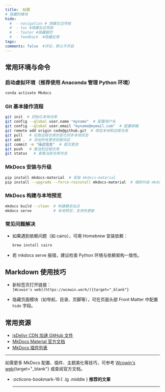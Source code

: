 ```yaml
---
title:  标题
# 隐藏的模块
hide:
  #  - navigation # 隐藏左边导航
  #  - toc #隐藏右边导航
  #  - footer #隐藏翻页
  #  - feedback  #隐藏反馈
tags:
comments: false  #评论，默认不开启
---
```


## 常用环境与命令

### 启动虚拟环境（推荐使用 Anaconda 管理 Python 环境）
```bash
conda activate Mkdocs
```

### Git 基本操作流程
```bash
git init  # 初始化本地仓库
git config --global user.name "myname"  # 配置用户名
git config --global user.email "myname@mymail.com"  # 配置邮箱
git remote add origin code@github.git  # 绑定本地和远程仓库 
git pull   # 拉取远程仓库的变化同步本地状态
git add .  # 添加所有更改到暂存区
git commit -m "描述信息"  # 提交更改
git push   # 推送到远程仓库
git status   # 查看当前仓库状态
```

### MkDocs 安装与升级
```bash
pip install mkdocs-material  # 安装 mkdocs-material
pip install --upgrade --force-reinstall mkdocs-material  # 强制升级 mkdocs-material
```

### MkDocs 构建与本地预览
```bash
mkdocs build --clean  # 构建静态站点
mkdocs serve          # 本地预览，支持热更新
```

### 常见问题解决
- 如果遇到依赖问题（如 cairo），可用 Homebrew 安装依赖：
  ```bash
  brew install cairo
  ```
- 若 mkdocs serve 报错，建议检查 Python 环境与依赖架构一致性。

## Markdown 使用技巧

- 新标签页打开链接：  
  `[Wcowin's web](https://wcowin.work/){target="_blank"}`

- 隐藏页面模块（如导航、目录、页脚等），可在页面头部 Front Matter 中配置 `hide` 字段。

## 常用资源

<!-- 
https://cdn.jsdelivr.net/gh/Wcowin/picx-images-hosting@master/IMG/Cravatar.jpg.1zihar9day.png -->

- [jsDelivr CDN 加速 GitHub 文件](https://www.jsdelivr.com/github)
- [MkDocs Material 官方文档](https://squidfunk.github.io/mkdocs-material/)
- [MkDocs 插件列表](https://github.com/mkdocs/catalog)

---

如需更多 MkDocs 配置、插件、主题美化等技巧，可参考 [Wcowin's web](https://wcowin.work/){target="_blank"} 或查阅官方文档。

<div class="grid cards" markdown>

-   :octicons-bookmark-16:{ .lg .middle } __推荐的文章__

    ---

</div>